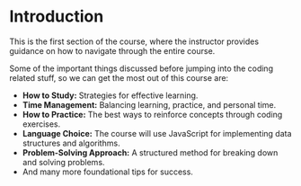 # Introduction

This is the first section of the course, where the instructor provides guidance on how to navigate through the entire course.

Some of the important things discussed before jumping into the coding related stuff, so we can get the most out of this course are:

- **How to Study:** Strategies for effective learning.
- **Time Management:** Balancing learning, practice, and personal time.
- **How to Practice:** The best ways to reinforce concepts through coding exercises.
- **Language Choice:** The course will use JavaScript for implementing data structures and algorithms.
- **Problem-Solving Approach:** A structured method for breaking down and solving problems.
- And many more foundational tips for success.
